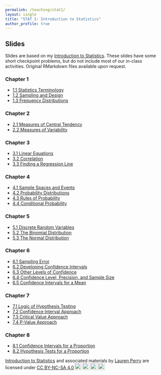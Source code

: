 ```yaml
---
permalink: /teaching/stat1/
layout: single
title: "STAT 1: Introduction to Statistics"
author_profile: true
---
```


## Slides

Slides are based on my [Introduction to Statistics](https://bookdown.org/lgpperry/introstats/). These slides have some short checkpoint problems, but do not include most of our in-class activities. Original RMarkdown files available upon request. 

### Chapter 1
- <a href="https://lgpperry.github.io/teaching/stat1/slides/1_1-Statistics-Terminology.html" target="blank">1.1 Statistics Terminology</a>
- <a href="https://lgpperry.github.io/teaching/stat1/slides/1_2-Sampling-Design.html" target="blank">1.2 Sampling and Design</a>
- <a href="https://lgpperry.github.io/teaching/stat1/slides/1_3-Frequency-Distributions.html" target="blank">1.3 Frequency Distributions</a>

### Chapter 2
- <a href="https://lgpperry.github.io/teaching/stat1/slides/2_1-Central-Tendency.html" target="blank">2.1 Measures of Central Tendency</a>
- <a href="https://lgpperry.github.io/teaching/stat1/slides/2_2-Variability.html" target="blank">2.2 Measures of Variability</a>

### Chapter 3
- <a href="https://lgpperry.github.io/teaching/stat1/slides/3_1-Linear-Equations.html" target="blank">3.1 Linear Equations</a>
- <a href="https://lgpperry.github.io/teaching/stat1/slides/3_2-Correlation.html" target="blank">3.2 Correlation</a>
- <a href="https://lgpperry.github.io/teaching/stat1/slides/3_3-Finding-Regression-Line.html" target="blank">3.3 Finding a Regression Line</a>

### Chapter 4
- <a href="https://lgpperry.github.io/teaching/stat1/slides/4_1-Sample-Spaces-and-Events.html" target="blank">4.1 Sample Spaces and Events</a>
- <a href="https://lgpperry.github.io/teaching/stat1/slides/4_2-Probability-Distributions.html" target="blank">4.2 Probability Distributions</a>
- <a href="https://lgpperry.github.io/teaching/stat1/slides/4_3-Probability-Rules.html" target="blank">4.3 Rules of Probability</a>
- <a href="https://lgpperry.github.io/teaching/stat1/slides/4_4-Conditional-Probability.html" target="blank">4.4 Conditional Probability</a>

### Chapter 5
- <a href="https://lgpperry.github.io/teaching/stat1/slides/5_1-Discrete-Random-Variables.html" target="blank">5.1 Discrete Random Variables</a>
- <a href="https://lgpperry.github.io/teaching/stat1/slides/5_2-Binomial-Distribution.html" target="blank">5.2 The Binomial Distribution</a>
- <a href="https://lgpperry.github.io/teaching/stat1/slides/5_3-Normal-Distribution.html" target="blank">5.3 The Normal Distribution</a>

### Chapter 6
- <a href="https://lgpperry.github.io/teaching/stat1/slides/6_1-Sampling-Error.html" target="blank">6.1 Sampling Error</a>
- <a href="https://lgpperry.github.io/teaching/stat1/slides/6_2-Developing-CIs.html" target="blank">6.2 Developing Confidence Intervals</a>
- <a href="https://lgpperry.github.io/teaching/stat1/slides/6_3-Other-Levels-of-Confidences.html" target="blank">6.3 Other Levels of Confidence</a>
- <a href="https://lgpperry.github.io/teaching/stat1/slides/6_4-Sample-Size.html" target="blank">6.4 Confidence Level, Precision, and Sample Size</a>
- <a href="https://lgpperry.github.io/teaching/stat1/slides/6_5-CIs-for-a-Mean.html" target="blank">6.5 Confidence Intervals for a Mean</a>

### Chapter 7

- <a href="https://lgpperry.github.io/teaching/stat1/slides/7_2-Logic-of-Hypothesis-Testing.html" target="blank">7.1 Logic of Hypothesis Testing</a>
- <a href="https://lgpperry.github.io/teaching/stat1/slides/7_3-Confidence-Interval-Approach.html" target="blank">7.2 Confidence Interval Approach</a>
- <a href="https://lgpperry.github.io/teaching/stat1/slides/7_4-Critical-Value-Approach.html" target="blank">7.3 Critical Value Approach</a>
- <a href="https://lgpperry.github.io/teaching/stat1/slides/7_5-P-Value-Approach.html" target="blank">7.4 P-Value Approach</a>

### Chapter 8

- <a href="https://lgpperry.github.io/teaching/stat1/slides/8_2-Confidence-Intervals-for-P.html" target="blank">8.1 Confidence Intervals for a Proportion</a>
- <a href="https://lgpperry.github.io/teaching/stat1/slides/8_3-Hypothesis-Tests-for-P.html" target="blank">8.2 Hypothesis Tests for a Proportion</a>

<p xmlns:cc="http://creativecommons.org/ns#" xmlns:dct="http://purl.org/dc/terms/"><a property="dct:title" rel="cc:attributionURL" href="https://bookdown.org/lgpperry/introstats/">Introduction to Statistics</a> and associated materials by <a rel="cc:attributionURL dct:creator" property="cc:attributionName" href="https://lgpperry.github.io/">Lauren Perry</a> are licensed under <a href="https://creativecommons.org/licenses/by-nc-sa/4.0/?ref=chooser-v1" target="_blank" rel="license noopener noreferrer" style="display:inline-block;">CC BY-NC-SA 4.0<img style="height:22px!important;margin-left:3px;vertical-align:text-bottom;" src="https://mirrors.creativecommons.org/presskit/icons/cc.svg?ref=chooser-v1" alt=""><img style="height:22px!important;margin-left:3px;vertical-align:text-bottom;" src="https://mirrors.creativecommons.org/presskit/icons/by.svg?ref=chooser-v1" alt=""><img style="height:22px!important;margin-left:3px;vertical-align:text-bottom;" src="https://mirrors.creativecommons.org/presskit/icons/nc.svg?ref=chooser-v1" alt=""><img style="height:22px!important;margin-left:3px;vertical-align:text-bottom;" src="https://mirrors.creativecommons.org/presskit/icons/sa.svg?ref=chooser-v1" alt=""></a></p>
